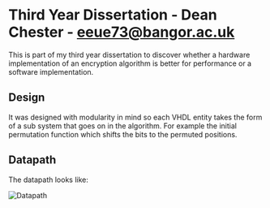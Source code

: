 # Third Year Dissertation - Dean Chester - eeue73@bangor.ac.uk

This is part of my third year dissertation to discover whether a hardware implementation of an encryption algorithm is better for performance or a software implementation.

## Design

It was designed with modularity in mind so each VHDL entity takes the form of a sub system that goes on in the algorithm. For example the initial permutation function which shifts the bits to the permuted positions. 

## Datapath

The datapath looks like: 

![Datapath](http://imgur.com/dkj3kcM)